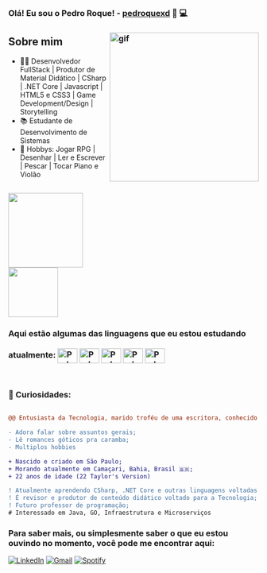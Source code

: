 <h3 align="left"> Olá! Eu sou o Pedro Roque! - <a href="https://discordapp.com/users/themoondusth">pedroquexd</a>  👻 💻 <h3>

  
<img align="right" style="margin-bottom: 30px;" src="https://i.picasion.com/pic92/e568c2c6d085fab862cbaec41482fbb8.gif" min-width="300px" max-height="300px" width="300px" alt="gif"/>

## Sobre mim

- 🙋‍♂️ Desenvolvedor FullStack | Produtor de Material Didático | CSharp | .NET Core | Javascript | HTML5 e CSS3 | Game Development/Design | Storytelling
- 📚 Estudante de Desenvolvimento de Sistemas
- 🧩 Hobbys: Jogar RPG | Desenhar | Ler e Escrever | Pescar | Tocar Piano e Violão
  
##

<a href="https://github.com/pedroroquexd">
  <img height=150 align="center" src="https://github-readme-stats.vercel.app/api?username=pedroroquexd&show_icons=true&theme=midnight-purple&count_private=true"/>
</a>
<a href="https://github.com/anuraghazra/convoychat">
  <img height=100 align="center" src="https://github-readme-stats.vercel.app/api/top-langs?username=pedroroquexd&layout=compact&langs_count=168&card_width=100&theme=midnight-purple" />
</a>

<h3> Aqui estão algumas das linguagens que eu estou estudando atualmente: 

<div style="display: inline-block; margin-bottom: 30px; margin-right: 30px;"><br>

<img align="center" alt="Pedro=CSharp" height="30" width="40" src="https://cdn.jsdelivr.net/gh/devicons/devicon/icons/csharp/csharp-original.svg">
<img align="center" alt="Pedro=CSharp" height="30" width="40" src="https://cdn.jsdelivr.net/gh/devicons/devicon/icons/dotnetcore/dotnetcore-original.svg">
<img align="center" alt="Pedro=CSharp" height="30" width="40" src="https://cdn.jsdelivr.net/gh/devicons/devicon/icons/html5/html5-original.svg">
<img align="center" alt="Pedro=CSharp" height="30" width="40" src="https://cdn.jsdelivr.net/gh/devicons/devicon/icons/css3/css3-original.svg">
<img align="center" alt="Pedro=CSharp" height="30" width="40" src="https://cdn.jsdelivr.net/gh/devicons/devicon/icons/javascript/javascript-original.svg">
</div>

### **🧐 Curiosidades:** 
```diff

@@ Entusiasta da Tecnologia, marido troféu de uma escritora, conhecido por ser multidisciplinar e amante da arte. @@

- Adora falar sobre assuntos gerais;
- Lê romances góticos pra caramba;
- Multiplos hobbies

+ Nascido e criado em São Paulo;
+ Morando atualmente em Camaçari, Bahia, Brasil 🇧🇷;
+ 22 anos de idade (22 Taylor's Version)

! Atualmente aprendendo CSharp, .NET Core e outras linguagens voltadas à Web, como: Javascrip e PHP
! É revisor e produtor de conteúdo didático voltado para a Tecnologia;
! Futuro professor de programação;
# Interessado em Java, GO, Infraestrutura e Microserviços
```

### Para saber mais, ou simplesmente saber o que eu estou ouvindo no momento, você pode me encontrar aqui:

[![LinkedIn](https://img.shields.io/badge/LinkedIn-0077B5?style=for-the-badge&logo=linkedin&logoColor=white)](https://www.linkedin.com/in/pedroroquexd/)
[![Gmail](https://img.shields.io/badge/Gmail-D14836?style=for-the-badge&logo=gmail&logoColor=white)](mailto:pedroroquexd5@gmail.com)
[![Spotify](https://img.shields.io/badge/Spotify-1ED760?&style=for-the-badge&logo=spotify&logoColor=white)](https://open.spotify.com/user/31gnu5momfe3agnykynsncawuume?si=ia-GH8oXTae-yP6k7TrUbw)



